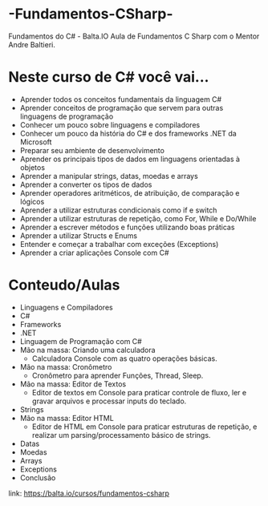 # -Fundamentos-CSharp-
 Fundamentos do C# - Balta.IO
 Aula de Fundamentos C Sharp com o Mentor Andre Baltieri.

# Neste curso de C# você vai...
- Aprender todos os conceitos fundamentais da linguagem C#
- Aprender conceitos de programação que servem para outras linguagens de programação
- Conhecer um pouco sobre linguagens e compiladores
- Conhecer um pouco da história do C# e dos frameworks .NET da Microsoft
- Preparar seu ambiente de desenvolvimento
- Aprender os principais tipos de dados em linguagens orientadas à objetos
- Aprender a manipular strings, datas, moedas e arrays
- Aprender a converter os tipos de dados
- Aprender operadores aritméticos, de atribuição, de comparação e lógicos
- Aprender a utilizar estruturas condicionais como if e switch
- Aprender a utilizar estruturas de repetição, como For, While e Do/While
- Aprender a escrever métodos e funções utilizando boas práticas
- Aprender a utilizar Structs e Enums
- Entender e começar a trabalhar com exceções (Exceptions)
- Aprender a criar aplicações Console com C#
 
 
 # Conteudo/Aulas
 - Linguagens e Compiladores
 - C#
 - Frameworks
 - .NET
 - Linguagem de Programação com C#
 - Mão na massa: Criando uma calculadora
     - Calculadora Console com as quatro operações básicas.
- Mão na massa: Cronômetro
     - Cronômetro para aprender Funções, Thread, Sleep.
- Mão na massa: Editor de Textos
     - Editor de textos em Console para praticar controle de fluxo, ler e gravar arquivos e processar inputs do teclado.
- Strings
- Mão na massa: Editor HTML
     - Editor de HTML em Console para praticar estruturas de repetição, e realizar um parsing/processamento básico de strings.
- Datas
- Moedas
- Arrays
- Exceptions
- Conclusão

link: https://balta.io/cursos/fundamentos-csharp
